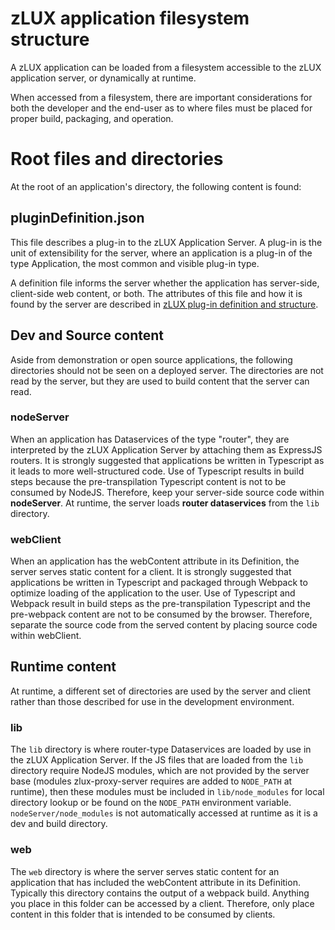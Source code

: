 # zLUX application filesystem structure

A zLUX application can be loaded from a filesystem accessible to the zLUX application server, or dynamically at runtime.

When accessed from a filesystem, there are important considerations for both the developer and the end-user as to where files must be placed for proper build, packaging, and operation.

# Root files and directories
At the root of an application's directory, the following content is found:

## pluginDefinition.json
This file describes a plug-in to the zLUX Application Server. A plug-in is the unit of extensibility for the server, where an application is a plug-in of the type Application, the most common and visible plug-in type.

A definition file informs the server whether the application has server-side, client-side web content, or both.
The attributes of this file and how it is found by the server are described in [zLUX plug-in definition and structure](mvd-zluxplugindefandstruct.md).

## Dev and Source content
Aside from demonstration or open source applications, the following directories should not be seen on a deployed server. The directories are not read by the server, but they are used to build content that the server can read.

### nodeServer
When an application has Dataservices of the type "router", they are interpreted by the zLUX Application Server by attaching them as ExpressJS routers. It is strongly suggested that applications be written in Typescript as it leads to more well-structured code.  Use of Typescript results in build steps because the pre-transpilation Typescript content is not to be consumed by NodeJS. Therefore, keep your server-side source code within **nodeServer**. At runtime, the server loads **router dataservices** from the `lib` directory.

### webClient
When an application has the webContent attribute in its Definition, the server serves static content for a client. It is strongly suggested that applications be written in Typescript and packaged through Webpack to optimize loading of the application to the user. Use of Typescript and Webpack result in build steps as the pre-transpilation Typescript and the pre-webpack content are not to be consumed by the browser. Therefore, separate the source code from the served content by placing source code within webClient. 

## Runtime content
At runtime, a different set of directories are used by the server and client rather than those described for use in the development environment.

### lib
The `lib` directory is where router-type Dataservices are loaded by use in the zLUX Application Server. If the JS files that are loaded from the `lib` directory require NodeJS modules, which are not provided by the server base (modules zlux-proxy-server requires are added to `NODE_PATH` at runtime), then these modules must be included in `lib/node_modules` for local directory lookup or be found on the `NODE_PATH` environment variable. `nodeServer/node_modules` is not automatically accessed at runtime as it is a dev and build directory.

### web
The `web` directory is where the server serves static content for an application that has included the webContent attribute in its Definition. Typically this directory contains the output of a webpack build. Anything you place in this folder can be accessed by a client. Therefore, only place content in this folder that is intended to be consumed by clients.
